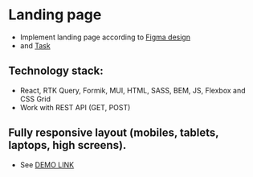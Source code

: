 # Landing page
- Implement landing page according to [Figma design](https://www.figma.com/file/ykJhQGVFGbQBEQZzuktwvm/TESTTASK---2022?node-id=3373%3A30897)
- and [Task](https://drive.google.com/file/d/11XPGP9wrHB-B5aLlBCRLXHVA2yvM2QhY/view) 

## Technology stack:
- React, RTK Query, Formik, MUI, HTML, SASS, BEM, JS, Flexbox and CSS Grid
- Work with REST API (GET, POST)

## Fully responsive layout (mobiles, tablets, laptops, high screens).
- See [DEMO LINK](https://yegorkochetkov.github.io/TestTask-landing/)

